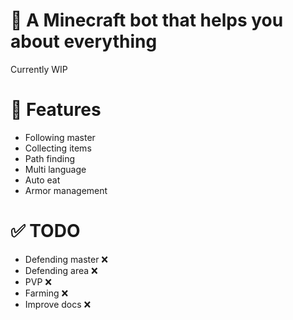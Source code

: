 # 🤖 A Minecraft bot that helps you about everything

Currently WIP

# 🎀 Features

-   Following master
-   Collecting items
-   Path finding
-   Multi language
-   Auto eat
-   Armor management

# ✅ TODO

-   Defending master ❌
-   Defending area ❌
-   PVP ❌
-   Farming ❌
-   Improve docs ❌
